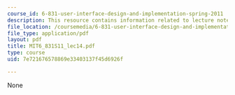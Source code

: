 ```yaml
---
course_id: 6-831-user-interface-design-and-implementation-spring-2011
description: This resource contains information related to lecture notes.
file_location: /coursemedia/6-831-user-interface-design-and-implementation-spring-2011/7e721676578869e33403137f45d6926f_MIT6_831S11_lec14.pdf
file_type: application/pdf
layout: pdf
title: MIT6_831S11_lec14.pdf
type: course
uid: 7e721676578869e33403137f45d6926f

---
```

None